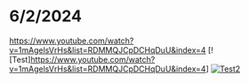 # 6/2/2024

<https://www.youtube.com/watch?v=1mAgelsVrHs&list=RDMMQJCpDCHqDuU&index=4>
[![Test]<https://www.youtube.com/watch?v=1mAgelsVrHs&list=RDMMQJCpDCHqDuU&index=4>]
[![Test2](https://markdown-videos-api.jorgenkh.no/youtube/1mAgelsVrHs&list=RDMMQJCpDCHqDuU)](https://youtu.be/1mAgelsVrHs&list=RDMMQJCpDCHqDuU)
